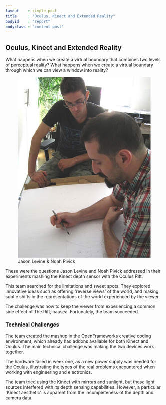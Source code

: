 ```yaml
---
layout    : simple-post
title     : "Oculus, Kinect and Extended Reality"
bodyid    : "report"
bodyclass : "content post"
---
```


<h2>Oculus, Kinect and Extended Reality</h2>

What happens when we create a virtual boundary that combines two levels of perceptual reality? What happens when we create a virtual boundary through which we can view a window into reality?

<figure>
	<img src="/images/reports/summer-2014/2.jpg" alt="Mark Bolotin, Billy Keefe, Chantel" />
	<figcaption>
		Jason Levine &amp; Noah Pivick
	</figcaption>
</figure>

These were the questions Jason Levine and Noah Pivick addressed in their experiments mashing the Kinect depth sensor with the Oculus Rift.

This team searched for the limitations and sweet spots. They explored innovative ideas such as offering 'reverse views' of the world, and making subtle shifts in the representations of the world experienced by the viewer.

The challenge was how to keep the viewer from experiencing a common side effect of The Rift, nausea. Fortunately, the team succeeded.

<h3>Technical Challenges</h3>

The team created the mashup in the OpenFrameworks creative coding environment, which already had addons available for both Kinect and Oculus. The main technical challenge was making the two devices work together.

The hardware failed in week one, as a new power supply was needed for the Oculus, illustrating the types of the real problems encountered when working with engineering and electronics.

The team tried using the Kinect with mirrors and sunlight, but these light sources interfered with its depth sensing capabilities. However, a particular 'Kinect aesthetic' is apparent from the incompleteness of the depth and camera data. 